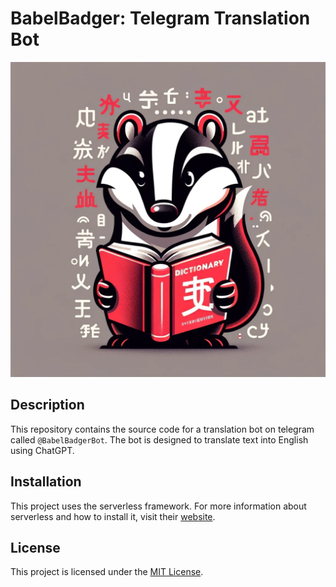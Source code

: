 # BabelBadger: Telegram Translation Bot

![](babel-badger.png)

## Description
This repository contains the source code for a translation bot on telegram called `@BabelBadgerBot`. The bot is designed to translate text into English using ChatGPT.

## Installation
This project uses the serverless framework. For more information about serverless and how to install it, visit their [website](https://www.serverless.com/).

## License
This project is licensed under the [MIT License](LICENSE).
